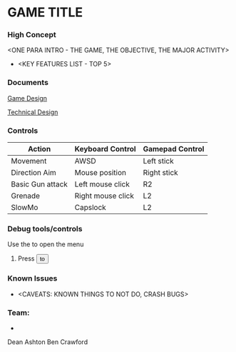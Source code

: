 # GAME TITLE

### High Concept

<ONE PARA INTRO - THE GAME, THE OBJECTIVE, THE MAJOR ACTIVITY>

* <KEY FEATURES LIST - TOP 5>

### Documents

[Game Design](<LINK TO GDD HERE>)

[Technical Design](<LINK TO TDD HERE>)

### Controls

Action               | Keyboard Control  | Gamepad Control
---                  |---                |---
Movement             | AWSD              | Left stick
Direction Aim        | Mouse position    | Right stick
Basic Gun attack     | Left mouse click  | R2
Grenade              | Right mouse click | L2
SlowMo               | Capslock          | L2

### Debug tools/controls

Use the <key> to open the menu

1. Press <button> to <trigger behaviour>


### Known Issues

* <CAVEATS: KNOWN THINGS TO NOT DO, CRASH BUGS>

### Team:

* <Tutorials>
Dean Ashton
Ben Crawford
